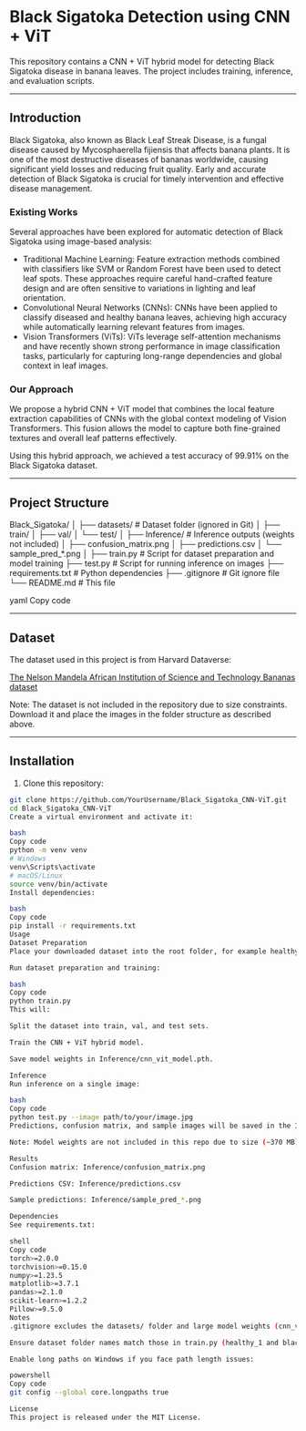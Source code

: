 # Black Sigatoka Detection using CNN + ViT

This repository contains a CNN + ViT hybrid model for detecting Black Sigatoka disease in banana leaves. The project includes training, inference, and evaluation scripts.

---

## Introduction

Black Sigatoka, also known as Black Leaf Streak Disease, is a fungal disease caused by Mycosphaerella fijiensis that affects banana plants. It is one of the most destructive diseases of bananas worldwide, causing significant yield losses and reducing fruit quality. Early and accurate detection of Black Sigatoka is crucial for timely intervention and effective disease management.

### Existing Works

Several approaches have been explored for automatic detection of Black Sigatoka using image-based analysis:

- Traditional Machine Learning: Feature extraction methods combined with classifiers like SVM or Random Forest have been used to detect leaf spots. These approaches require careful hand-crafted feature design and are often sensitive to variations in lighting and leaf orientation.
- Convolutional Neural Networks (CNNs): CNNs have been applied to classify diseased and healthy banana leaves, achieving high accuracy while automatically learning relevant features from images.
- Vision Transformers (ViTs): ViTs leverage self-attention mechanisms and have recently shown strong performance in image classification tasks, particularly for capturing long-range dependencies and global context in leaf images.

### Our Approach

We propose a hybrid CNN + ViT model that combines the local feature extraction capabilities of CNNs with the global context modeling of Vision Transformers. This fusion allows the model to capture both fine-grained textures and overall leaf patterns effectively.

Using this hybrid approach, we achieved a test accuracy of 99.91% on the Black Sigatoka dataset.

---

## Project Structure

Black_Sigatoka/
│
├── datasets/ # Dataset folder (ignored in Git)
│ ├── train/
│ ├── val/
│ └── test/
│
├── Inference/ # Inference outputs (weights not included)
│ ├── confusion_matrix.png
│ ├── predictions.csv
│ └── sample_pred_*.png
│
├── train.py # Script for dataset preparation and model training
├── test.py # Script for running inference on images
├── requirements.txt # Python dependencies
├── .gitignore # Git ignore file
└── README.md # This file

yaml
Copy code

---

## Dataset

The dataset used in this project is from Harvard Dataverse:

[The Nelson Mandela African Institution of Science and Technology Bananas dataset](https://dataverse.harvard.edu/dataset.xhtml?persistentId=doi:10.7910/DVN/LQUWXW)

Note: The dataset is not included in the repository due to size constraints. Download it and place the images in the folder structure as described above.

---

## Installation

1. Clone this repository:

```bash
git clone https://github.com/YourUsername/Black_Sigatoka_CNN-ViT.git
cd Black_Sigatoka_CNN-ViT
Create a virtual environment and activate it:

bash
Copy code
python -m venv venv
# Windows
venv\Scripts\activate
# macOS/Linux
source venv/bin/activate
Install dependencies:

bash
Copy code
pip install -r requirements.txt
Usage
Dataset Preparation
Place your downloaded dataset into the root folder, for example healthy_1/ and black sigatoka_1/.

Run dataset preparation and training:

bash
Copy code
python train.py
This will:

Split the dataset into train, val, and test sets.

Train the CNN + ViT hybrid model.

Save model weights in Inference/cnn_vit_model.pth.

Inference
Run inference on a single image:

bash
Copy code
python test.py --image path/to/your/image.jpg
Predictions, confusion matrix, and sample images will be saved in the Inference/ folder.

Note: Model weights are not included in this repo due to size (~370 MB). You need to either train the model locally or provide a download link for the weights.

Results
Confusion matrix: Inference/confusion_matrix.png

Predictions CSV: Inference/predictions.csv

Sample predictions: Inference/sample_pred_*.png

Dependencies
See requirements.txt:

shell
Copy code
torch>=2.0.0
torchvision>=0.15.0
numpy>=1.23.5
matplotlib>=3.7.1
pandas>=2.1.0
scikit-learn>=1.2.2
Pillow>=9.5.0
Notes
.gitignore excludes the datasets/ folder and large model weights (cnn_vit_model.pth) to keep the repository lightweight.

Ensure dataset folder names match those in train.py (healthy_1 and black sigatoka_1).

Enable long paths on Windows if you face path length issues:

powershell
Copy code
git config --global core.longpaths true

License
This project is released under the MIT License.


